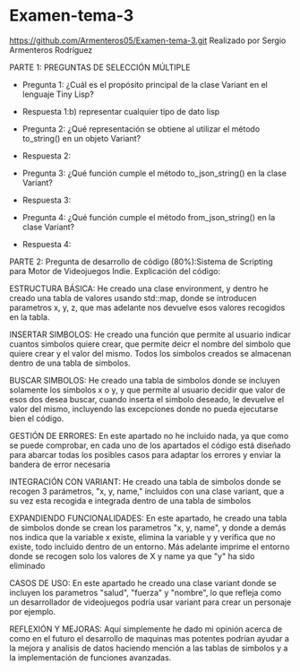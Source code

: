 # Examen-tema-3
https://github.com/Armenteros05/Examen-tema-3.git
Realizado por Sergio Armenteros Rodríguez

PARTE 1: PREGUNTAS DE SELECCIÓN MÚLTIPLE

- Pregunta 1: ¿Cuál es el propósito principal de la clase Variant en el lenguaje Tiny Lisp?
- Respuesta 1:b) representar cualquier tipo de dato lisp
- Pregunta 2: ¿Qué representación se obtiene al utilizar el método to_string() en un objeto Variant?
- Respuesta 2:

- Pregunta 3: ¿Qué función cumple el método to_json_string() en la clase Variant?
- Respuesta 3:

- Pregunta 4: ¿Qué función cumple el método from_json_string() en la clase Variant?
- Respuesta 4:



PARTE 2:  Pregunta de desarrollo de código (80%):Sistema de Scripting para Motor de Videojuegos Indie.
Explicación del código:

ESTRUCTURA BÁSICA: He creado una  clase environment, y dentro he creado una tabla de valores usando std::map, donde se introducen parametros x, y, z, que mas adelante nos devuelve esos valores recogidos en la tabla.

INSERTAR SIMBOLOS: He creado una función que permite al usuario indicar cuantos simbolos quiere crear, que permite deicr el nombre del simbolo que quiere crear y el valor del mismo. Todos los simbolos creados se almacenan dentro de una tabla de simbolos.

BUSCAR SIMBOLOS: He creado una tabla de simbolos donde se incluyen solamente los simbolos x o y, y que permite al usuario decidir que valor de esos dos desea buscar, cuando inserta el simbolo deseado, le devuelve el valor del mismo, incluyendo las excepciones donde no pueda ejecutarse bien el código.

GESTIÓN DE ERRORES: En este apartado no he incluido nada, ya que como se puede comprobar, en cada uno de los apartados el código está diseñado para abarcar todas los posibles casos para adaptar los errores y enviar la bandera de error necesaria

INTEGRACIÓN CON VARIANT: He creado una tabla de simbolos donde se recogen 3 parámetros, "x, y, name," incluidos con una clase variant, que a su vez esta recogida e integrada dentro de una tabla de simbolos

EXPANDIENDO FUNCIONALIDADES: En este apartado, he creado una tabla de simbolos donde se crean los parametros "x, y, name", y donde a demás nos indica que la variable x existe, elimina la variable y y verifica que no existe, todo incluido dentro de un entorno. Más adelante imprime el entorno  donde se recogen solo los valores de X y name ya que "y" ha sido eliminado

CASOS DE USO: En este apartado he creado una clase variant donde se incluyen los parametros "salud", "fuerza" y "nombre", lo que refleja como un desarrollador de videojuegos podría usar variant para crear un personaje por ejemplo.

REFLEXIÓN Y MEJORAS: Aquí simplemente he dado mi opinión acerca de como en el futuro el desarrollo de maquinas mas potentes podrían ayudar a la mejora y analisis de datos haciendo mención a las tablas de simbolos y a la implementación de funciones avanzadas. 

